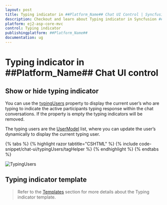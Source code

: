 ```yaml
---
layout: post
title: Typing indicator in ##Platform_Name## Chat UI Control | Syncfusion
description: Checkout and learn about Typing indicator in Syncfusion ##Platform_Name## Chat UI control of Syncfusion Essential JS 2 and more.
platform: ej2-asp-core-mvc
control: Typing indicator
publishingplatform: ##Platform_Name##
documentation: ug
---
```


# Typing indicator in ##Platform_Name## Chat UI control

## Show or hide typing indicator

You can use the [typingUsers](https://help.syncfusion.com/cr/aspnetcore-js2/Syncfusion.EJ2.InteractiveChat.ChatUI.html#Syncfusion_EJ2_InteractiveChat_ChatUI_TypingUsers) property to display the current user’s who are typing to indicate the active participants typing response within the chat conversations. If the property is empty the typing indicators will be removed.

The typing users are the [UserModel](https://help.syncfusion.com/cr/aspnetcore-js2/Syncfusion.EJ2.InteractiveChat.ChatUIUser.html) list, where you can update the user’s dynamically to display the current typing user. 

{% tabs %}
{% highlight razor tabtitle="CSHTML" %}
{% include code-snippet/chat-ui/typingUsers/tagHelper %}
{% endhighlight %}
{% endtabs %}

![TypingUsers](images/typingUsers.png)

## Typing indicator template 

> Refer to the [Templates](./templates#typing-indicator-template) section for more details about the Typing indicator template.